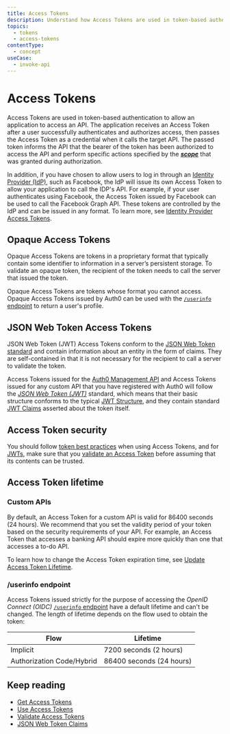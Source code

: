 ```yaml
---
title: Access Tokens
description: Understand how Access Tokens are used in token-based authentication to allow an application to access an API after a user successfully authenticates and authorizes access.
topics:
  - tokens
  - access-tokens
contentType:
  - concept
useCase:
  - invoke-api
---
```

# Access Tokens

Access Tokens are used in token-based authentication to allow an application to access an API. The application receives an Access Token after a user successfully authenticates and authorizes access, then passes the Access Token as a credential when it calls the target API. The passed token informs the API that the bearer of the token has been authorized to access the API and perform specific actions specified by the <dfn data-key="scope">[**scope**](/scopes)</dfn> that was granted during authorization.

In addition, if you have chosen to allow users to log in through an [Identity Provider (IdP)](/identityproviders), such as Facebook, the IdP will issue its own Access Token to allow your application to call the IDP's API. For example, if your user authenticates using Facebook, the Access Token issued by Facebook can be used to call the Facebook Graph API. These tokens are controlled by the IdP and can be issued in any format. To learn more, see [Identity Provider Access Tokens](/tokens/concepts/idp-access-tokens). 

## Opaque Access Tokens

Opaque Access Tokens are tokens in a proprietary format that typically contain some identifier to information in a server’s persistent storage. To validate an opaque token, the recipient of the token needs to call the server that issued the token.

Opaque Access Tokens are tokens whose format you cannot access. Opaque Access Tokens issued by Auth0 can be used with the [`/userinfo` endpoint](/api/authentication#get-user-info) to return a user's profile. 

## JSON Web Token Access Tokens

JSON Web Token (JWT) Access Tokens conform to the [JSON Web Token standard](https://tools.ietf.org/html/rfc7519) and contain information about an entity in the form of claims. They are self-contained in that it is not necessary for the recipient to call a server to validate the token.

Access Tokens issued for the [Auth0 Management API](/api/info) and Access Tokens issued for any custom API that you have registered with Auth0 will follow the <dfn data-key="json-web-token">[JSON Web Token (JWT)](/tokens/concepts/jwts)</dfn> standard, which means that their basic structure conforms to the typical [JWT Structure](/tokens/references/jwt-structure), and they contain standard [JWT Claims](/tokens/concepts/jwt-claims) asserted about the token itself.

## Access Token security

You should follow [token best practices](/best-practices/token-best-practices) when using Access Tokens, and for [JWTs](/tokens/concepts/jwts#security), make sure that you [validate an Access Token](/tokens/guides/validate-access-tokens) before assuming that its contents can be trusted.

## Access Token lifetime

### Custom APIs

By default, an Access Token for a custom API is valid for 86400 seconds (24 hours). We recommend that you set the validity period of your token based on the security requirements of your API. For example, an Access Token that accesses a banking API should expire more quickly than one that accesses a to-do API.  

To learn how to change the Access Token expiration time, see [Update Access Token Lifetime](/dashboard/guides/apis/update-token-lifetime).

### /userinfo endpoint

Access Tokens issued strictly for the purpose of accessing the <dfn data-key="openid">OpenID Connect (OIDC)</dfn> [`/userinfo` endpoint](/api/authentication#get-user-info) have a default lifetime and can't be changed. The length of lifetime depends on the flow used to obtain the token:

| Flow | Lifetime |
| ---- | -------- |
| Implicit | 7200 seconds (2 hours) |
| Authorization Code/Hybrid | 86400 seconds (24 hours) |

## Keep reading

* [Get Access Tokens](/tokens/guides/get-access-tokens)
* [Use Access Tokens](/tokens/guides/use-access-tokens)
* [Validate Access Tokens](/tokens/guides/validate-access-tokens)
* [JSON Web Token Claims](/tokens/concepts/jwt-claims)
